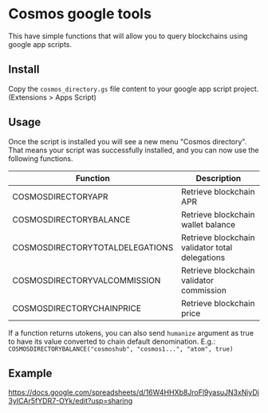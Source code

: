 # Cosmos google tools

This have simple functions that will allow you to query blockchains using google app scripts.

## Install

Copy the `cosmos_directory.gs` file content to your google app script project. (Extensions > Apps Script)

## Usage

Once the script is installed you will see a new menu "Cosmos directory". That means your script was successfully
installed, and you can now use the following functions.

| Function                        | Description                                     |
|---------------------------------|-------------------------------------------------|
| COSMOSDIRECTORYAPR              | Retrieve blockchain APR                         |
| COSMOSDIRECTORYBALANCE          | Retrieve blockchain wallet balance              |
| COSMOSDIRECTORYTOTALDELEGATIONS | Retrieve blockchain validator total delegations | 
| COSMOSDIRECTORYVALCOMMISSION    | Retrieve blockchain validator commission        |
| COSMOSDIRECTORYCHAINPRICE       | Retrieve blockchain price                       |

If a function returns utokens, you can also send `humanize` argument as true to have its value converted to
chain default denomination. E.g.: `COSMOSDIRECTORYBALANCE("cosmoshub", "cosmos1...", "atom", true)`

## Example

https://docs.google.com/spreadsheets/d/16W4HHXb8JroFl9yasuJN3xNiyDj3yICAr5fYDR7-OYk/edit?usp=sharing
